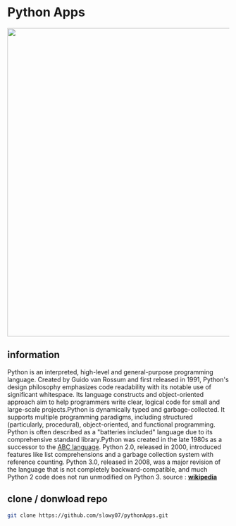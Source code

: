 # Python Apps
<img src="https://datawider.com/wp-content/uploads/2019/11/How-to-Learn-Python.jpg" width="800" height="700">


## information
Python is an interpreted, high-level and general-purpose programming language. Created by Guido van Rossum and first released in 1991, Python's design philosophy emphasizes code readability with its notable use of significant whitespace. Its language constructs and object-oriented approach aim to help programmers write clear, logical code for small and large-scale projects.Python is dynamically typed and garbage-collected. It supports multiple programming paradigms, including structured (particularly, procedural), object-oriented, and functional programming. Python is often described as a "batteries included" language due to its comprehensive standard library.Python was created in the late 1980s as a successor to the [ABC language](https://en.wikipedia.org/wiki/ABC_(programming_language)). Python 2.0, released in 2000, introduced features like list comprehensions and a garbage collection system with reference counting.
Python 3.0, released in 2008, was a major revision of the language that is not completely backward-compatible, and much Python 2 code does not run unmodified on Python 3.
source : [**wikipedia**](https://en.wikipedia.org/wiki/Python_(programming_language))

## clone / donwload repo
```bash
git clone https://github.com/slowy07/pythonApps.git
```
